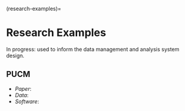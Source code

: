 (research-examples)=
# Research Examples

In progress: used to inform the data management and analysis system design.

## PUCM

* *Paper*: 
* *Data*: 
* *Software*: 



